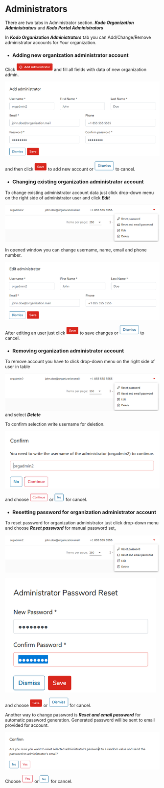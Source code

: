 # Administrators

There are two tabs in Administrator section. **_Kodo Organization Administrators_** and **_Kodo Portal Administrators_**

In **_Kodo Organization Administrators_** tab you can Add/Change/Remove administrator accounts for Your organization.

* ### Adding new organization administrator account

Click ![](../../.gitbook/assets/addadministratorsmall.png) and fill all fields with data of new organization admin.

![](../../.gitbook/assets/addadminwindow.png)

and then click ![](../../.gitbook/assets/savebuttonsmall.png) to add new account or ![](../../.gitbook/assets/dismissbuttonsmall.png) to cancel.

* ### Changing existing organization administrator account

To change existing administrator account data just click drop-down menu on the right side of administrator user and click _**Edit**_

![](../../.gitbook/assets/editadmin.png)

In opened window you can change username, name, email and phone number.

![](../../.gitbook/assets/editadminwindow.png)

After editing an user just click ![](../../.gitbook/assets/savebuttonsmall.png) to save changes or ![](../../.gitbook/assets/dismissbuttonsmall.png) to cancel.

* ### Removing organization administrator account

To remove account you have to click drop-down menu on the right side of user in table

![](../../.gitbook/assets/editadmin.png) and select _**Delete**_

To confirm selection write username for deletion.

![](../../.gitbook/assets/deleteadmin.png)

and choose ![](../../.gitbook/assets/continuesmall.png) or ![](../../.gitbook/assets/nosmall.PNG) for cancel.

* ### Resetting password for organization administrator account

To reset password for organization administrator just click drop-down menu and choose _**Reset password**_ for manual password set,

![](../../.gitbook/assets/editadmin.png)

![](../../.gitbook/assets/resetpass1.png)


and choose ![](../../.gitbook/assets/savebuttonsmall.png) or ![](../../.gitbook/assets/dismissbuttonsmall.png) for cancel.

Another way to change password is _**Reset and email password**_ for automatic password generation. Generated password will be sent to email provided for account.

![](../../.gitbook/assets/changepass2.png)

Choose ![](../../.gitbook/assets/yesbuttonsmall.png) or ![](../../.gitbook/assets/nosmall.PNG) for cancel.